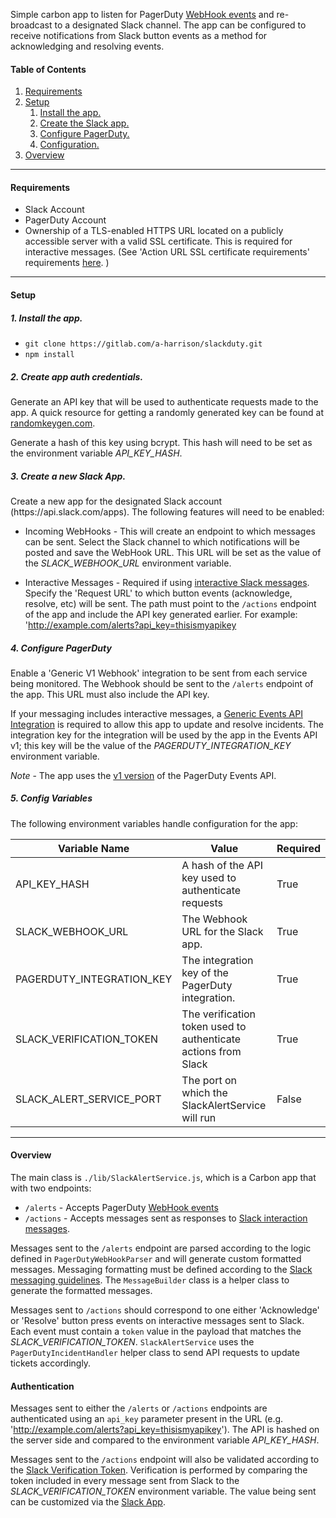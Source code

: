 Simple carbon app to listen for PagerDuty <a href="https://v2.developer.pagerduty.com/docs/webhooks-overview">WebHook events</a> and re-broadcast to a designated Slack channel. The app can be configured to receive notifications from Slack button events as a method for acknowledging and resolving events.

#### Table of Contents
1. [Requirements](#Requirements)
2. [Setup](#Setup)
 	1. [Install the app.](#Install)
 	2. [Create the Slack app.](#Slack)
 	3. [Configure PagerDuty.](##PagerDuty)
	4. [Configuration.](#Configuration)
3. [Overview](#Overview)

-----

#### Requirements

* Slack Account
* PagerDuty Account
* Ownership of a TLS-enabled HTTPS URL located on a publicly accessible server with a valid SSL certificate. This is required for interactive messages. (See 'Action URL SSL certificate requirements' requirements <a href="https://api.slack.com/interactive-messages">here</a>. )

-----

#### Setup <a name="Setup"></a>

##### 1. Install the app.<a name="Install"></a>

* `git clone https://gitlab.com/a-harrison/slackduty.git`
* `npm install`

##### 2. Create app auth credentials.<a name="Slack"></a>

Generate an API key that will be used to authenticate requests made to the app. A quick resource for getting a randomly generated key can be found at <a href="https://randomkeygen.com/">randomkeygen.com</a>.

Generate a hash of this key using bcrypt. This hash will need to be set as the environment variable *API_KEY_HASH*.

##### 3. Create a new Slack App.<a name="Slack"></a>

<p>Create a new app for the designated Slack account (https://api.slack.com/apps). The following features will need to be enabled:</P>

* Incoming WebHooks - This will create an endpoint to which messages can be sent. Select the Slack channel to which notifications will be posted and save the WebHook URL. This URL will be set as the value of the *SLACK_WEBHOOK_URL* environment variable.

* Interactive Messages - Required if using <a href="https://api.slack.com/interactive-messages">interactive Slack messages</a>. Specify the 'Request URL' to which button events (acknowledge, resolve, etc) will be sent. The path must point to the `/actions` endpoint of the app and include the API key generated earlier. For example: 'http://example.com/alerts?api_key=thisismyapikey

##### 4. Configure PagerDuty<a name="PagerDuty"></a>

Enable a 'Generic V1 Webhook' integration to be sent from each service being monitored. The Webhook should be sent to the `/alerts` endpoint of the app. This URL must also include the API key.

If your messaging includes interactive messages, a <a href="https://support.pagerduty.com/v1/docs/services-and-integrations">Generic Events API Integration</a> is required to allow this app to update and resolve incidents. The integration key for the integration will be used by the app in the Events API v1; this key will be the value of the *PAGERDUTY_INTEGRATION_KEY* environment variable.

*Note* - The app uses the <a href="https://v2.developer.pagerduty.com/docs/events-api">v1 version</a> of the PagerDuty Events API.


##### 5. Config Variables<a name="Configuration"></a>

The following environment variables handle configuration for the app:

Variable Name | Value | Required
--- | --- | ---
API_KEY_HASH | A hash of the API key used to authenticate requests | True
SLACK_WEBHOOK_URL | The Webhook URL for the Slack app. | True
PAGERDUTY_INTEGRATION_KEY | The integration key of the PagerDuty integration. | True
SLACK_VERIFICATION_TOKEN | The verification token used to authenticate actions from Slack | True
SLACK_ALERT_SERVICE_PORT | The port on which the SlackAlertService will run | False

----

#### Overview<a name="Overview"></a>

The main class is `./lib/SlackAlertService.js`, which is a Carbon app that with two endpoints:

* `/alerts` - Accepts PagerDuty <a href="https://v2.developer.pagerduty.com/docs/webhooks-overview">WebHook events</a>
* `/actions` - Accepts messages sent as responses to <a href="https://api.slack.com/interactive-messages">Slack interaction messages</a>.

Messages sent to the `/alerts` endpoint are parsed according to the logic defined in `PagerDutyWebHookParser` and will generate custom formatted messages. Messaging formatting must be defined according to the <a href="https://api.slack.com/docs/message-attachments">Slack messaging guidelines</a>. The `MessageBuilder` class is a helper class to generate the formatted messages.

Messages sent to `/actions` should correspond to one either 'Acknowledge' or 'Resolve' button press events on interactive messages sent to Slack. Each event must contain a `token` value in the payload that matches the *SLACK_VERIFICATION_TOKEN*. `SlackAlertService` uses the `PagerDutyIncidentHandler` helper class to send API requests to update tickets accordingly.

#### Authentication

Messages sent to either the `/alerts` or `/actions` endpoints are authenticated using an `api_key` parameter present in the URL (e.g. 'http://example.com/alerts?api_key=thisismyapikey'). The API is hashed on the server side and compared to the environment variable *API_KEY_HASH*.

Messages sent to the `/actions` endpoint will also be validated according to the <a href="https://api.slack.com/docs/token-types#verification">Slack Verification Token</a>. Verification is performed by comparing the token included in every message sent from Slack to the *SLACK_VERIFICATION_TOKEN* environment variable. The value being sent can be customized via the <a href="https://api.slack.com/apps">Slack App</a>.
